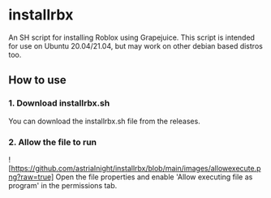 # installrbx
An SH script for installing Roblox using Grapejuice.
This script is intended for use on Ubuntu 20.04/21.04, but may work on other debian based distros too.

## How to use
### 1. Download installrbx.sh
You can download the installrbx.sh file from the releases.

### 2. Allow the file to run
![https://github.com/astriaInight/installrbx/blob/main/images/allowexecute.png?raw=true]
Open the file properties and enable 'Allow executing file as program' in the permissions tab.
